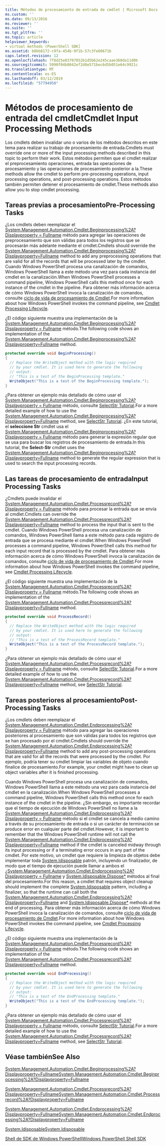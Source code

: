 ```yaml
---
title: Métodos de procesamiento de entrada de cmdlet | Microsoft Docs
ms.custom: ''
ms.date: 09/13/2016
ms.reviewer: ''
ms.suite: ''
ms.tgt_pltfrm: ''
ms.topic: article
helpviewer_keywords:
- virtual methods (PowerShell SDK]
ms.assetid: b0bb8172-c9fa-454b-9f1b-57c3fe60671b
caps.latest.revision: 12
ms.openlocfilehash: 7f8d25e03707052b1d5b62e245caae360da11d0b
ms.sourcegitcommit: 5990f04b8042ef2d8e571bec6d5b051e64c9921c
ms.translationtype: MT
ms.contentlocale: es-ES
ms.lasthandoff: 03/12/2019
ms.locfileid: "57794950"
---
```

# <a name="cmdlet-input-processing-methods"></a><span data-ttu-id="0130c-102">Métodos de procesamiento de entrada del cmdlet</span><span class="sxs-lookup"><span data-stu-id="0130c-102">Cmdlet Input Processing Methods</span></span>

<span data-ttu-id="0130c-103">Los cmdlets deben invalidar uno o varios de los métodos descritos en este tema para realizar su trabajo de procesamiento de entrada.</span><span class="sxs-lookup"><span data-stu-id="0130c-103">Cmdlets must override one or more of the input processing methods described in this topic to perform their work.</span></span> <span data-ttu-id="0130c-104">Estos métodos permiten que el cmdlet realizar el preprocesamiento operaciones, entrada las operaciones de procesamiento y las operaciones de procesamiento posterior a la.</span><span class="sxs-lookup"><span data-stu-id="0130c-104">These methods allow the cmdlet to perform pre-processing operations, input processing operations, and post-processing operations.</span></span> <span data-ttu-id="0130c-105">Estos métodos también permiten detener el procesamiento de cmdlet.</span><span class="sxs-lookup"><span data-stu-id="0130c-105">These methods also allow you to stop cmdlet processing.</span></span>

## <a name="pre-processing-tasks"></a><span data-ttu-id="0130c-106">Tareas previas a procesamiento</span><span class="sxs-lookup"><span data-stu-id="0130c-106">Pre-Processing Tasks</span></span>

<span data-ttu-id="0130c-107">¿Los cmdlets deben reemplazar el [System.Management.Automation.Cmdlet.Beginprocessing%2A? Displayproperty = Fullname](/dotnet/api/system.management.automation.cmdlet.beginprocessing?view=powershellsdk-1.1.0) método para agregar las operaciones de preprocesamiento que son válidas para todos los registros que se procesarán más adelante mediante el cmdlet.</span><span class="sxs-lookup"><span data-stu-id="0130c-107">Cmdlets should override the [System.Management.Automation.Cmdlet.Beginprocessing%2A?Displayproperty=Fullname](/dotnet/api/system.management.automation.cmdlet.beginprocessing?view=powershellsdk-1.1.0) method to add any preprocessing operations that are valid for all the records that will be processed later by the cmdlet.</span></span> <span data-ttu-id="0130c-108">Cuando Windows PowerShell procesa una canalización de comandos, Windows PowerShell llama a este método una vez para cada instancia del cmdlet en la canalización.</span><span class="sxs-lookup"><span data-stu-id="0130c-108">When Windows PowerShell processes a command pipeline, Windows PowerShell calls this method once for each instance of the cmdlet in the pipeline.</span></span> <span data-ttu-id="0130c-109">Para obtener más información acerca de cómo Windows PowerShell invoca la canalización de comandos, consulte [ciclo de vida de procesamiento de Cmdlet](https://msdn.microsoft.com/en-us/3202f55c-314d-4ac3-ad78-4c7ca72253c5).</span><span class="sxs-lookup"><span data-stu-id="0130c-109">For more information about how Windows PowerShell invokes the command pipeline, see [Cmdlet Processing Lifecycle](https://msdn.microsoft.com/en-us/3202f55c-314d-4ac3-ad78-4c7ca72253c5).</span></span>

<span data-ttu-id="0130c-110">¿El código siguiente muestra una implementación de la [System.Management.Automation.Cmdlet.Beginprocessing%2A? Displayproperty = Fullname](/dotnet/api/system.management.automation.cmdlet.beginprocessing?view=powershellsdk-1.1.0) método.</span><span class="sxs-lookup"><span data-stu-id="0130c-110">The following code shows an implementation of the [System.Management.Automation.Cmdlet.Beginprocessing%2A?Displayproperty=Fullname](/dotnet/api/system.management.automation.cmdlet.beginprocessing?view=powershellsdk-1.1.0) method.</span></span>

```csharp
protected override void BeginProcessing()
{
  // Replace the WriteObject method with the logic required
  // by your cmdlet. It is used here to generate the following
  // output:
  // "This is a test of the BeginProcessing template."
  WriteObject("This is a test of the BeginProcessing template.");
}
```

<span data-ttu-id="0130c-111">¿Para obtener un ejemplo más detallado de cómo usar el [System.Management.Automation.Cmdlet.Beginprocessing%2A? Displayproperty = Fullname](/dotnet/api/system.management.automation.cmdlet.beginprocessing?view=powershellsdk-1.1.0) método, consulte [SelectStr Tutorial](./selectstr-tutorial.md).</span><span class="sxs-lookup"><span data-stu-id="0130c-111">For a more detailed example of how to use the [System.Management.Automation.Cmdlet.Beginprocessing%2A?Displayproperty=Fullname](/dotnet/api/system.management.automation.cmdlet.beginprocessing?view=powershellsdk-1.1.0) method, see [SelectStr Tutorial](./selectstr-tutorial.md).</span></span> <span data-ttu-id="0130c-112">¿En este tutorial, el **seleccione Str** cmdlet usa el [System.Management.Automation.Cmdlet.Beginprocessing%2A? Displayproperty = Fullname](/dotnet/api/system.management.automation.cmdlet.beginprocessing?view=powershellsdk-1.1.0) método para generar la expresión regular que se usa para buscar los registros de procesamiento de entrada.</span><span class="sxs-lookup"><span data-stu-id="0130c-112">In this tutorial, the **Select-Str** cmdlet uses the [System.Management.Automation.Cmdlet.Beginprocessing%2A?Displayproperty=Fullname](/dotnet/api/system.management.automation.cmdlet.beginprocessing?view=powershellsdk-1.1.0) method to generate the regular expression that is used to search the input processing records.</span></span>

## <a name="input-processing-tasks"></a><span data-ttu-id="0130c-113">Las tareas de procesamiento de entrada</span><span class="sxs-lookup"><span data-stu-id="0130c-113">Input Processing Tasks</span></span>

<span data-ttu-id="0130c-114">¿Cmdlets puede invalidar el [System.Management.Automation.Cmdlet.Processrecord%2A? Displayproperty = Fullname](/dotnet/api/system.management.automation.cmdlet.processrecord?view=powershellsdk-1.1.0) método para procesar la entrada que se envía al cmdlet.</span><span class="sxs-lookup"><span data-stu-id="0130c-114">Cmdlets can override the [System.Management.Automation.Cmdlet.Processrecord%2A?Displayproperty=Fullname](/dotnet/api/system.management.automation.cmdlet.processrecord?view=powershellsdk-1.1.0) method to process the input that is sent to the cmdlet.</span></span> <span data-ttu-id="0130c-115">Cuando Windows PowerShell procesa una canalización de comandos, Windows PowerShell llama a este método para cada registro de entrada que se procesa mediante el cmdlet.</span><span class="sxs-lookup"><span data-stu-id="0130c-115">When Windows PowerShell processes a command pipeline, Windows PowerShell calls this method for each input record that is processed by the cmdlet.</span></span> <span data-ttu-id="0130c-116">Para obtener más información acerca de cómo Windows PowerShell invoca la canalización de comandos, consulte [ciclo de vida de procesamiento de Cmdlet](https://msdn.microsoft.com/en-us/3202f55c-314d-4ac3-ad78-4c7ca72253c5).</span><span class="sxs-lookup"><span data-stu-id="0130c-116">For more information about how Windows PowerShell invokes the command pipeline, see [Cmdlet Processing Lifecycle](https://msdn.microsoft.com/en-us/3202f55c-314d-4ac3-ad78-4c7ca72253c5).</span></span>

<span data-ttu-id="0130c-117">¿El código siguiente muestra una implementación de la [System.Management.Automation.Cmdlet.Processrecord%2A? Displayproperty = Fullname](/dotnet/api/system.management.automation.cmdlet.processrecord?view=powershellsdk-1.1.0) método.</span><span class="sxs-lookup"><span data-stu-id="0130c-117">The following code shows an implementation of the [System.Management.Automation.Cmdlet.Processrecord%2A?Displayproperty=Fullname](/dotnet/api/system.management.automation.cmdlet.processrecord?view=powershellsdk-1.1.0) method.</span></span>

```csharp
protected override void ProcessRecord()
{
  // Replace the WriteObject method with the logic required
  // by your cmdlet. It is used here to generate the following
  // output:
  // "This is a test of the ProcessRecord template."
  WriteObject("This is a test of the ProcessRecord template.");
}
```

<span data-ttu-id="0130c-118">¿Para obtener un ejemplo más detallado de cómo usar el [System.Management.Automation.Cmdlet.Processrecord%2A? Displayproperty = Fullname](/dotnet/api/system.management.automation.cmdlet.processrecord?view=powershellsdk-1.1.0) método, consulte [SelectStr Tutorial](./selectstr-tutorial.md).</span><span class="sxs-lookup"><span data-stu-id="0130c-118">For a more detailed example of how to use the [System.Management.Automation.Cmdlet.Processrecord%2A?Displayproperty=Fullname](/dotnet/api/system.management.automation.cmdlet.processrecord?view=powershellsdk-1.1.0) method, see [SelectStr Tutorial](./selectstr-tutorial.md).</span></span>

## <a name="post-processing-tasks"></a><span data-ttu-id="0130c-119">Tareas posteriores al procesamiento</span><span class="sxs-lookup"><span data-stu-id="0130c-119">Post-Processing Tasks</span></span>

<span data-ttu-id="0130c-120">¿Los cmdlets deben reemplazar el [System.Management.Automation.Cmdlet.Endprocessing%2A? Displayproperty = Fullname](/dotnet/api/system.management.automation.cmdlet.endprocessing?view=powershellsdk-1.1.0) método para agregar las operaciones posteriores al procesamiento que son válidas para todos los registros que se han procesado por el cmdlet.</span><span class="sxs-lookup"><span data-stu-id="0130c-120">Cmdlets should override the [System.Management.Automation.Cmdlet.Endprocessing%2A?Displayproperty=Fullname](/dotnet/api/system.management.automation.cmdlet.endprocessing?view=powershellsdk-1.1.0) method to add any post-processing operations that are valid for all the records that were processed by the cmdlet.</span></span> <span data-ttu-id="0130c-121">Por ejemplo, podría tener su cmdlet limpiar las variables de objeto cuando finalice de procesamiento.</span><span class="sxs-lookup"><span data-stu-id="0130c-121">For example, your cmdlet might have to clean up object variables after it is finished processing.</span></span>

<span data-ttu-id="0130c-122">Cuando Windows PowerShell procesa una canalización de comandos, Windows PowerShell llama a este método una vez para cada instancia del cmdlet en la canalización.</span><span class="sxs-lookup"><span data-stu-id="0130c-122">When Windows PowerShell processes a command pipeline, Windows PowerShell calls this method once for each instance of the cmdlet in the pipeline.</span></span> <span data-ttu-id="0130c-123">¿Sin embargo, es importante recordar que el tiempo de ejecución de Windows PowerShell no llame a la [System.Management.Automation.Cmdlet.Endprocessing%2A? Displayproperty = Fullname](/dotnet/api/system.management.automation.cmdlet.endprocessing?view=powershellsdk-1.1.0) método si el cmdlet se cancela a medio camino a través de su procesamiento de entrada o si un carácter de terminación se produce error en cualquier parte del cmdlet.</span><span class="sxs-lookup"><span data-stu-id="0130c-123">However, it is important to remember that the Windows PowerShell runtime will not call the [System.Management.Automation.Cmdlet.Endprocessing%2A?Displayproperty=Fullname](/dotnet/api/system.management.automation.cmdlet.endprocessing?view=powershellsdk-1.1.0) method if the cmdlet is canceled midway through its input processing or if a terminating error occurs in any part of the cmdlet.</span></span> <span data-ttu-id="0130c-124">Por este motivo, un cmdlet que requiere la limpieza de objetos debe implementar toda [System.Idisposable](/dotnet/api/System.IDisposable) patrón, incluyendo un finalizador, de modo que el tiempo de ejecución puede llamar a ambos el [ ¿System.Management.Automation.Cmdlet.Endprocessing%2A? Displayproperty = Fullname](/dotnet/api/system.management.automation.cmdlet.endprocessing?view=powershellsdk-1.1.0) y [System.Idisposable.Dispose\*](/dotnet/api/System.IDisposable.Dispose) métodos al final del procesamiento.</span><span class="sxs-lookup"><span data-stu-id="0130c-124">For this reason, a cmdlet that requires object cleanup should implement the complete [System.Idisposable](/dotnet/api/System.IDisposable) pattern, including a finalizer, so that the runtime can call both the [System.Management.Automation.Cmdlet.Endprocessing%2A?Displayproperty=Fullname](/dotnet/api/system.management.automation.cmdlet.endprocessing?view=powershellsdk-1.1.0) and [System.Idisposable.Dispose\*](/dotnet/api/System.IDisposable.Dispose) methods at the end of processing.</span></span> <span data-ttu-id="0130c-125">Para obtener más información acerca de cómo Windows PowerShell invoca la canalización de comandos, consulte [ciclo de vida de procesamiento de Cmdlet](https://msdn.microsoft.com/en-us/3202f55c-314d-4ac3-ad78-4c7ca72253c5).</span><span class="sxs-lookup"><span data-stu-id="0130c-125">For more information about how Windows PowerShell invokes the command pipeline, see [Cmdlet Processing Lifecycle](https://msdn.microsoft.com/en-us/3202f55c-314d-4ac3-ad78-4c7ca72253c5).</span></span>

<span data-ttu-id="0130c-126">¿El código siguiente muestra una implementación de la [System.Management.Automation.Cmdlet.Processrecord%2A? Displayproperty = Fullname](/dotnet/api/system.management.automation.cmdlet.processrecord?view=powershellsdk-1.1.0) método.</span><span class="sxs-lookup"><span data-stu-id="0130c-126">The following code shows an implementation of the [System.Management.Automation.Cmdlet.Processrecord%2A?Displayproperty=Fullname](/dotnet/api/system.management.automation.cmdlet.processrecord?view=powershellsdk-1.1.0) method.</span></span>

```csharp
protected override void EndProcessing()
{
  // Replace the WriteObject method with the logic required
  // by your cmdlet. It is used here to generate the following
  // output:
  // "This is a test of the EndProcessing template."
  WriteObject("This is a test of the EndProcessing template.");
}
```

<span data-ttu-id="0130c-127">¿Para obtener un ejemplo más detallado de cómo usar el [System.Management.Automation.Cmdlet.Processrecord%2A? Displayproperty = Fullname](/dotnet/api/system.management.automation.cmdlet.processrecord?view=powershellsdk-1.1.0) método, consulte [SelectStr Tutorial](./selectstr-tutorial.md).</span><span class="sxs-lookup"><span data-stu-id="0130c-127">For a more detailed example of how to use the [System.Management.Automation.Cmdlet.Processrecord%2A?Displayproperty=Fullname](/dotnet/api/system.management.automation.cmdlet.processrecord?view=powershellsdk-1.1.0) method, see [SelectStr Tutorial](./selectstr-tutorial.md).</span></span>

## <a name="see-also"></a><span data-ttu-id="0130c-128">Véase también</span><span class="sxs-lookup"><span data-stu-id="0130c-128">See Also</span></span>

[<span data-ttu-id="0130c-129">System.Management.Automation.Cmdlet.Beginprocessing%2A?Displayproperty=Fullname</span><span class="sxs-lookup"><span data-stu-id="0130c-129">System.Management.Automation.Cmdlet.Beginprocessing%2A?Displayproperty=Fullname</span></span>](/dotnet/api/system.management.automation.cmdlet.beginprocessing?view=powershellsdk-1.1.0)

[<span data-ttu-id="0130c-130">System.Management.Automation.Cmdlet.Processrecord%2A?Displayproperty=Fullname</span><span class="sxs-lookup"><span data-stu-id="0130c-130">System.Management.Automation.Cmdlet.Processrecord%2A?Displayproperty=Fullname</span></span>](/dotnet/api/system.management.automation.cmdlet.processrecord?view=powershellsdk-1.1.0)

[<span data-ttu-id="0130c-131">System.Management.Automation.Cmdlet.Endprocessing%2A?Displayproperty=Fullname</span><span class="sxs-lookup"><span data-stu-id="0130c-131">System.Management.Automation.Cmdlet.Endprocessing%2A?Displayproperty=Fullname</span></span>](/dotnet/api/system.management.automation.cmdlet.endprocessing?view=powershellsdk-1.1.0)

[<span data-ttu-id="0130c-132">System.Idisposable</span><span class="sxs-lookup"><span data-stu-id="0130c-132">System.Idisposable</span></span>](/dotnet/api/System.IDisposable)

[<span data-ttu-id="0130c-133">Shell de SDK de Windows PowerShell</span><span class="sxs-lookup"><span data-stu-id="0130c-133">Windows PowerShell Shell SDK</span></span>](../windows-powershell-reference.md)
